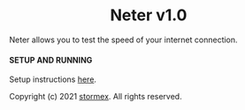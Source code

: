 <h1 align="center">Neter v1.0</h1>

Neter allows you to test the speed of your internet connection.

#### SETUP AND RUNNING
Setup instructions [here](<https://github.com/stormexx/Neter/wiki/Setting-Up-Neter>).


Copyright (c) 2021 [stormex](https://www.instagram.com/stormex/). All rights reserved.


